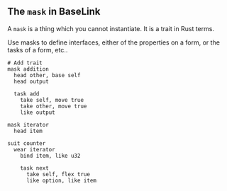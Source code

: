 ## The `mask` in BaseLink

A `mask` is a thing which you cannot instantiate. It is a trait in Rust
terms.

Use masks to define interfaces, either of the properties on a form, or
the tasks of a form, etc..

```
# Add trait
mask addition
  head other, base self
  head output

  task add
    take self, move true
    take other, move true
    like output
```

```
mask iterator
  head item

suit counter
  wear iterator
    bind item, like u32

    task next
      take self, flex true
      like option, like item
```
